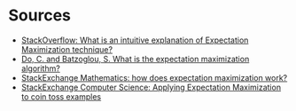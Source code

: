 # Sources

- [StackOverflow: What is an intuitive explanation of Expectation Maximization technique?](http://stackoverflow.com/a/17597115/1144770)
- [Do, C. and Batzoglou, S. What is the expectation maximization algorithm?](http://ai.stanford.edu/~chuongdo/papers/em_tutorial.pdf)
- [StackExchange Mathematics: how does expectation maximization work?](http://math.stackexchange.com/questions/25111/how-does-expectation-maximization-work)
- [StackExchange Computer Science: Applying Expectation Maximization to coin toss examples](http://cs.stackexchange.com/a/10657)


